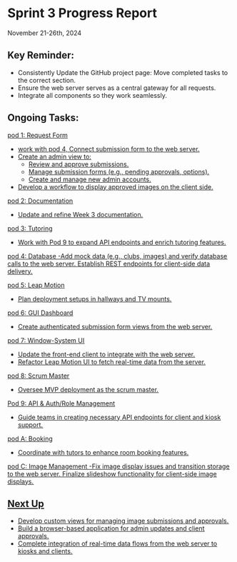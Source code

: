 # Sprint 3 Progress Report
November 21-26th, 2024

## Key Reminder: 
- Consistently Update the GitHub project page: Move completed tasks to the correct section.
- Ensure the web server serves as a central gateway for all requests.
- Integrate all components so they work seamlessly.

## Ongoing Tasks:
<u> pod 1: Request Form <u> 
- work with pod 4, Connect submission form to the web server.
- Create an admin view to:
  - Review and approve submissions.
  - Manage submission forms (e.g., pending approvals, options).
  - Create and manage new admin accounts.
- Develop a workflow to display approved images on the client side.
  
<u> pod 2: Documentation <u>
- Update and refine Week 3 documentation.

<u> pod 3: Tutoring <u>
- Work with Pod 9 to expand API endpoints and enrich tutoring features.

<u> pod 4: Database <u>
-Add mock data (e.g., clubs, images) and verify database calls to the web server.
Establish REST endpoints for client-side data delivery.
  
<u> pod 5: Leap Motion <u>
- Plan deployment setups in hallways and TV mounts.
  
<u> pod 6: GUI Dashboard <u>
- Create authenticated submission form views from the web server.
  
<u> pod 7: Window-System UI <u>
- Update the front-end client to integrate with the web server.
- Refactor Leap Motion UI to fetch real-time data from the server.
  
<u> pod 8: Scrum Master <u>
- Oversee MVP deployment as the scrum master.
  
<u> Pod 9: API & Auth/Role Management <u>
- Guide teams in creating necessary API endpoints for client and kiosk support.
  
<u> pod A: Booking <u>
- Coordinate with tutors to enhance room booking features.
  
<u> pod C: Image Management <u>
-Fix image display issues and transition storage to the web server.
Finalize slideshow functionality for client-side image displays.
  
## Next Up
- Develop custom views for managing image submissions and approvals.
- Build a browser-based application for admin updates and client approvals.
- Complete integration of real-time data flows from the web server to kiosks and clients.

